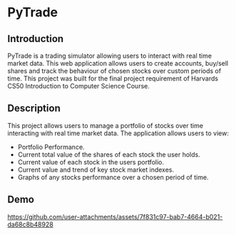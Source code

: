 # PyTrade
## Introduction
PyTrade is a trading simulator allowing users to interact with real time market data. This web application allows users to create accounts, buy/sell shares and track the behaviour of chosen stocks over custom periods of time. This project was built for the final project requirement of Harvards CS50 Introduction to Computer Science Course.

## Description
This project allows users to manage a portfolio of stocks over time interacting with real time market data. The application allows users to view:
- Portfolio Performance.
- Current total value of the shares of each stock the user holds.
- Current value of each stock in the users portfolio.
- Current value and trend of key stock market indexes.
- Graphs of any stocks performance over a chosen period of time.



## Demo

https://github.com/user-attachments/assets/7f831c97-bab7-4664-b021-da68c8b48928

